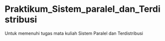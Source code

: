 # Praktikum_Sistem_paralel_dan_Terdistribusi
Untuk memenuhi tugas mata kuliah Sistem Paralel dan Terdistribusi
